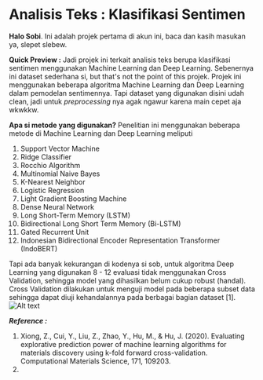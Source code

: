 # Analisis Teks : Klasifikasi Sentimen

**Halo Sobi**. Ini adalah projek pertama di akun ini, baca dan kasih masukan ya, slepet slebew.

**Quick Preview :**
  Jadi projek ini terkait analisis teks berupa klasifikasi sentimen menggunakan Machine Learning dan Deep Learning. Sebenernya ini dataset sederhana si, but that's not the point of this projek. Projek ini menggunakan beberapa algoritma Machine Learning dan Deep Learning dalam pemodelan sentimennya. Tapi dataset yang digunakan disini udah clean, jadi untuk _preprocessing_ nya agak ngawur karena main cepet aja wkwkkw.

**Apa si metode yang digunakan?**
Penelitian ini menggunakan beberapa metode di Machine Learning dan Deep Learning meliputi 
1. Support Vector Machine
2. Ridge Classifier
3. Rocchio Algorithm
4. Multinomial Naive Bayes
5. K-Nearest Neighbor
6. Logistic Regression
7. Light Gradient Boosting Machine
8. Dense Neural Network
9. Long Short-Term Memory (LSTM)
10. Bidirectional Long Short Term Memory (Bi-LSTM)
11. Gated Recurrent Unit
12. Indonesian Bidirectional Encoder Representation Transformer (IndoBERT)

Tapi ada banyak kekurangan di kodenya si sob, untuk algoritma Deep Learning yang digunakan 8 - 12 evaluasi tidak menggunakan Cross Validation, sehingga model yang dihasilkan belum cukup robust (handal). Cross Validation dilakukan untuk menguji model pada beberapa subset data sehingga dapat diuji kehandalannya pada berbagai bagian dataset [1].
![Alt text](https://lh4.googleusercontent.com/6u1bJFt9SNwVd91igYbODQR8O9p2mD5-9uJkeZTx_zFCDh0558iYSdexm-GX-eTUC2r7kpx1h7u3fzlPWuf2AeKb-EYmHYSyZbzcVxuuwTYd3dQ3FtkjmgQcUZpU_8lhyfrTeqkMpIHWJxiRduW5oZs)

***Reference :***
1. Xiong, Z., Cui, Y., Liu, Z., Zhao, Y., Hu, M., & Hu, J. (2020). Evaluating explorative prediction power of machine learning algorithms for materials discovery using k-fold forward cross-validation. Computational Materials Science, 171, 109203.
2. 
